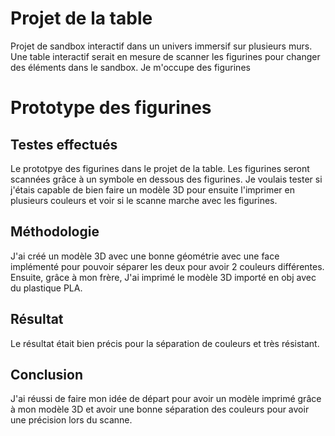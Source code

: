 # Projet de la table

Projet de sandbox interactif dans un univers immersif sur plusieurs murs. Une table interactif serait en mesure de scanner les figurines pour changer des éléments dans le sandbox. Je m'occupe des figurines

# Prototype des figurines

## Testes effectués
Le prototpye des figurines dans le projet de la table. Les figurines seront scannées grâce à un symbole en dessous des figurines. Je voulais tester si j'étais capable de bien faire un modèle 3D pour ensuite l'imprimer en plusieurs couleurs et voir si le scanne marche avec les figurines.

## Méthodologie

J'ai créé un modèle 3D avec une bonne géométrie avec une face implémenté pour pouvoir séparer les deux pour avoir 2 couleurs différentes. Ensuite, grâce à mon frère, J'ai imprimé le modèle 3D importé en obj avec du plastique PLA. 

## Résultat

Le résultat était bien précis pour la séparation de couleurs et très résistant.

## Conclusion

J'ai réussi de faire mon idée de départ pour avoir un modèle imprimé grâce à mon modèle 3D et avoir une bonne séparation des couleurs pour avoir une précision lors du scanne.
